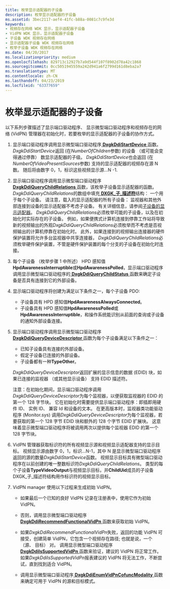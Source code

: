 ```yaml
---
title: 枚举显示适配器的子设备
description: 枚举显示适配器的子设备
ms.assetid: 3bec2117-aef4-41fc-b88a-0081c7c9fe3d
keywords:
- 视频存在网络 WDK 显示，显示适配器子设备
- VidPN WDK 显示，显示适配器子设备
- 子设备 WDK 视频存在网络
- 显示适配器子设备 WDK 视频存在网络
- 枚举子设备 WDK 视频存在网络
ms.date: 04/20/2017
ms.localizationpriority: medium
ms.openlocfilehash: 829713c12927b7a9d544f107f8902d78a42c1868
ms.sourcegitcommit: 0cc5051945559a242d941a6f2799d161d8eba2a7
ms.translationtype: MT
ms.contentlocale: zh-CN
ms.lasthandoff: 04/23/2019
ms.locfileid: "63377659"
---
```

# <a name="enumerating-child-devices-of-a-display-adapter"></a>枚举显示适配器的子设备


以下系列步骤描述了显示端口驱动程序、 显示微型端口驱动程序和视频存在的网络 (VidPN) 管理器在初始化时，若要枚举的显示适配器的子设备的协作方式。

1.  显示端口驱动程序调用显示微型端口驱动程序[ **DxgkDdiStartDevice** ](https://msdn.microsoft.com/library/windows/hardware/ff560775)函数。 *DxgkDdiStartDevice*返回 (在*NumberOfChildren*参数) 的设备 （或可能会变得通过停靠） 数显示适配器的子级。 *DxgkDdiStartDevice*也会返回 (在*NumberOfVideoPresentSources*参数) 支持的显示适配器的视频存在源 N 数。 随后将由数字 0，1，标识这些视频显示源...N -1.

2.  显示端口驱动程序调用显示微型端口驱动程序[ **DxgkDdiQueryChildRelations** ](https://msdn.microsoft.com/library/windows/hardware/ff559750)函数，该枚举子设备显示适配器的函数。 *DxgkDdiQueryChildRelations*的数组中填充[ **DXGK\_子\_描述符**](https://msdn.microsoft.com/library/windows/hardware/ff561001)结构： 一个用于每个子设备。 请注意，载入的显示适配器的所有子设备： 监视器和其他外部连接到设备的显示适配器不考虑子设备。 有关详细信息，请参阅[子设备的显示适配器](child-devices-of-the-display-adapter.md)。 *DxgkDdiQueryChildRelations*必须枚举可能的子设备，以及在初始化时实际存在的子设备。 例如，如果便携式计算机连接到停靠工作站将导致新的视频输出的外观*DxgkDdiQueryChildRelations*必须枚举而不考虑是否视频输出的计算机停靠在初始化时。 此外，如果连接到的视频输出连接器的硬件保护装置将允许多台监视器中共享连接器， *DxgkDdiQueryChildRelations*必须枚举硬件保护装置，不管是硬件保护装置的每个分支的子设备在初始化时连接。

3.  每个子设备 （枚举步骤 1 中所述） HPD 感知值**HpdAwarenessInterruptible**或**HpdAwarenessPolled**，显示端口驱动程序调用显示微型端口驱动程序的[ **DxgkDdiQueryChildStatus** ](https://msdn.microsoft.com/library/windows/hardware/ff559754)函数来确定子设备是否具有连接到它的外部设备。

4.  显示端口驱动程序将创建为满足以下条件之一，每个子设备 PDO:
    -   子设备具有 HPD 感知值**HpdAwarenessAlwaysConnected**。
    -   子设备具有 HPD 感知值**HpdAwarenessPolled**或**HpdAwarenessInterruptible**，和操作系统能识别从前面的查询或子设备的通知外部设备连接。

5.  显示端口驱动程序调用显示微型端口驱动程序[ **DxgkDdiQueryDeviceDescriptor** ](https://msdn.microsoft.com/library/windows/hardware/ff559761)函数为每个子设备满足以下条件之一：

    -   已知子设备具有连接的外部设备。
    -   假定子设备已连接的外部设备。
    -   子设备都有一种**TypeOther**。

    *DxgkDdiQueryDeviceDescriptor*返回扩展的显示信息的数据 (EDID) 块，如果已连接的监视器 （或其他显示设备） 支持 EDID 描述符。

    注意：在初始化期间，显示端口驱动程序调用*DxgkDdiQueryDeviceDescriptor*为每个监视器，以便获取监视器的 EDID 的第一个 128 字节块。 它在初始化时需要提供显示端口驱动程序：即插即用硬件 ID、 实例 ID、 兼容 Id 和设备的文本。 在更高版本时，监视器类功能驱动程序 (Monitor.sys) 调用*DxgkDdiQueryDeviceDescriptor*为每个监视器，若要获取的第一个 128 字节 EDID 块和额外的 128 个字节 EDID 扩展块。 这意味着显示微型端口驱动程序将被调用两次以提供每个监视器 EDID 的第一个 128 字节块。

6.  VidPN 管理器获取标识符的所有视频显示源和视频显示适配器支持的显示目标。 视频显示源由数字 0，1，标识...N-1，其中 N 是显示微型端口驱动程序返回的源的数量*DxgkDdiStartDevice*函数。 视频显示目标具有微型端口驱动程序在以前创建的唯一整数标识符*DxgkDdiQueryChildRelations*。 类型的每个子设备**TypeVideoOutput**与视频显示目标，并**ChildUid**成员的子设备 DXGK\_子\_描述符结构用作标识符的视频显示目标。

7.  VidPN manager 使用以下过程来生成初始 VidPN。
    -   如果最后一个已知的良好 VidPN 记录在注册表中，使用它作为初始 VidPN。

    -   否则，调用显示微型端口驱动程序[ **DxgkDdiRecommendFunctionalVidPn** ](https://msdn.microsoft.com/library/windows/hardware/ff559775)函数来获取初始 VidPN。

    -   如果*DxgkDdiRecommendFunctionalVidPn*失败，返回的功能 VidPN 可接受，创建简单 VidPN，它包含一个视频存在路径; 也就是说，一个 （源、 目标） 对。 调用显示微型端口驱动程序[ **DxgkDdiIsSupportedVidPn** ](https://msdn.microsoft.com/library/windows/hardware/ff559684)函数来验证，建议的 VidPN 将正常工作。 如果*DxgkDdiIsSupportedVidPn*报表建议的 VidPN 将无法工作，不断尝试，直到找到适合 VidPN。

    -   调用显示微型端口驱动程序[ **DxgkDdiEnumVidPnCofuncModality** ](https://msdn.microsoft.com/library/windows/hardware/ff559649)函数来确定可用于 VidPN 的源和目标模式。

 

 





